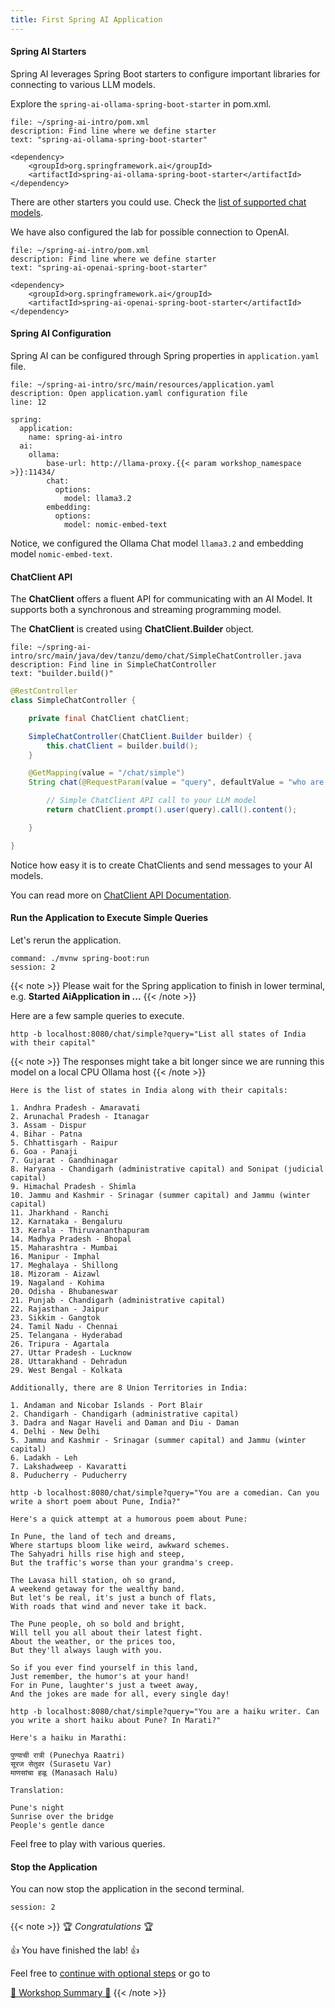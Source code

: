 ```yaml
---
title: First Spring AI Application
---
```


#### Spring AI Starters

Spring AI leverages Spring Boot starters to configure important libraries
for connecting to various LLM models. 

Explore the `spring-ai-ollama-spring-boot-starter` in pom.xml.

```editor:select-matching-text
file: ~/spring-ai-intro/pom.xml
description: Find line where we define starter
text: "spring-ai-ollama-spring-boot-starter"
```

```
<dependency>
	<groupId>org.springframework.ai</groupId>
	<artifactId>spring-ai-ollama-spring-boot-starter</artifactId>
</dependency>
```

There are other starters you could use. Check the [list of supported chat models](https://docs.spring.io/spring-ai/reference/api/chat/comparison.html).

We have also configured the lab for possible connection to OpenAI.

```editor:select-matching-text
file: ~/spring-ai-intro/pom.xml
description: Find line where we define starter
text: "spring-ai-openai-spring-boot-starter"
```

```
<dependency>
	<groupId>org.springframework.ai</groupId>
	<artifactId>spring-ai-openai-spring-boot-starter</artifactId>
</dependency>
```

#### Spring AI Configuration

Spring AI can be configured through Spring properties in `application.yaml` file.

```editor:open-file
file: ~/spring-ai-intro/src/main/resources/application.yaml
description: Open application.yaml configuration file
line: 12
```

```
spring:
  application:
    name: spring-ai-intro
  ai:
    ollama:
        base-url: http://llama-proxy.{{< param workshop_namespace >}}:11434/
        chat:
          options:
            model: llama3.2
        embedding:
          options:
            model: nomic-embed-text
```

Notice, we configured the Ollama Chat model `llama3.2` and embedding model `nomic-embed-text`.

#### ChatClient API

The **ChatClient** offers a fluent API for communicating with an AI Model.
It supports both a synchronous and streaming programming model.

The **ChatClient** is created using **ChatClient.Builder** object.


```editor:select-matching-text
file: ~/spring-ai-intro/src/main/java/dev/tanzu/demo/chat/SimpleChatController.java
description: Find line in SimpleChatController
text: "builder.build()"
```

```Java
@RestController
class SimpleChatController {

    private final ChatClient chatClient;

    SimpleChatController(ChatClient.Builder builder) {
        this.chatClient = builder.build();
    }

    @GetMapping(value = "/chat/simple")
    String chat(@RequestParam(value = "query", defaultValue = "who are you") String query) {

        // Simple ChatClient API call to your LLM model
        return chatClient.prompt().user(query).call().content();

    }

}
```

Notice how easy it is to create ChatClients and send messages to your AI models.

You can read more on [ChatClient API Documentation](https://docs.spring.io/spring-ai/reference/api/chatclient.html).

#### Run the Application to Execute Simple Queries

Let's rerun the application.

```terminal:execute
command: ./mvnw spring-boot:run
session: 2
```

{{< note >}}
Please wait for the Spring application to finish in lower terminal, e.g. **Started AiApplication in ...**
{{< /note >}}

Here are a few sample queries to execute.
```execute
http -b localhost:8080/chat/simple?query="List all states of India with their capital"
```

{{< note >}}
The responses might take a bit longer since we are running this model on a local CPU Ollama host
{{< /note >}}

```
Here is the list of states in India along with their capitals:

1. Andhra Pradesh - Amaravati
2. Arunachal Pradesh - Itanagar
3. Assam - Dispur
4. Bihar - Patna
5. Chhattisgarh - Raipur
6. Goa - Panaji
7. Gujarat - Gandhinagar
8. Haryana - Chandigarh (administrative capital) and Sonipat (judicial capital)
9. Himachal Pradesh - Shimla
10. Jammu and Kashmir - Srinagar (summer capital) and Jammu (winter capital)
11. Jharkhand - Ranchi
12. Karnataka - Bengaluru
13. Kerala - Thiruvananthapuram
14. Madhya Pradesh - Bhopal
15. Maharashtra - Mumbai
16. Manipur - Imphal
17. Meghalaya - Shillong
18. Mizoram - Aizawl
19. Nagaland - Kohima
20. Odisha - Bhubaneswar
21. Punjab - Chandigarh (administrative capital)
22. Rajasthan - Jaipur
23. Sikkim - Gangtok
24. Tamil Nadu - Chennai
25. Telangana - Hyderabad
26. Tripura - Agartala
27. Uttar Pradesh - Lucknow
28. Uttarakhand - Dehradun
29. West Bengal - Kolkata

Additionally, there are 8 Union Territories in India:

1. Andaman and Nicobar Islands - Port Blair
2. Chandigarh - Chandigarh (administrative capital)
3. Dadra and Nagar Haveli and Daman and Diu - Daman
4. Delhi - New Delhi
5. Jammu and Kashmir - Srinagar (summer capital) and Jammu (winter capital)
6. Ladakh - Leh
7. Lakshadweep - Kavaratti
8. Puducherry - Puducherry
```

```execute
http -b localhost:8080/chat/simple?query="You are a comedian. Can you write a short poem about Pune, India?"
```

```
Here's a quick attempt at a humorous poem about Pune:

In Pune, the land of tech and dreams,
Where startups bloom like weird, awkward schemes.
The Sahyadri hills rise high and steep,
But the traffic's worse than your grandma's creep.

The Lavasa hill station, oh so grand,
A weekend getaway for the wealthy band.
But let's be real, it's just a bunch of flats,
With roads that wind and never take it back.

The Pune people, oh so bold and bright,
Will tell you all about their latest fight.
About the weather, or the prices too,
But they'll always laugh with you.

So if you ever find yourself in this land,
Just remember, the humor's at your hand!
For in Pune, laughter's just a tweet away,
And the jokes are made for all, every single day!
```

```execute
http -b localhost:8080/chat/simple?query="You are a haiku writer. Can you write a short haiku about Pune? In Marati?" 
```

```
Here's a haiku in Marathi:

पुण्याची रात्री (Punechya Raatri)
सूरज सेतुवर (Surasetu Var)
माणसांचा हळू (Manasach Halu)

Translation:

Pune's night
Sunrise over the bridge
People's gentle dance
```

Feel free to play with various queries. 



#### Stop the Application

You can now stop the application in the second terminal.
```terminal:interrupt
session: 2
```

{{< note >}}
🏆 *Congratulations* 🏆

👍 You have finished the lab! 👍

Feel free to [continue with optional steps](../04-prompts) or go to

[🏁 Workshop Summary 🏁](../99-workshop-summary)
{{< /note >}}
